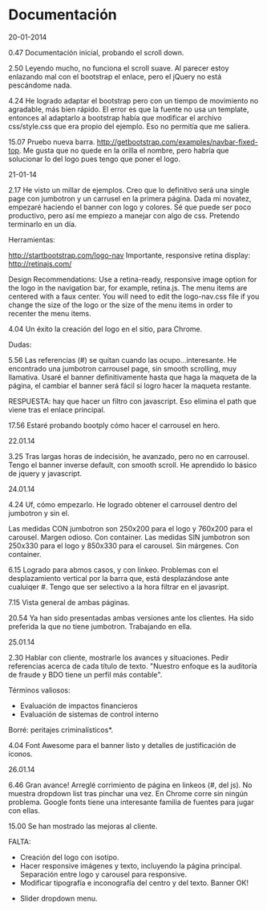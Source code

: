 Documentación
==
20-01-2014 

0.47 Documentación inicial, probando el scroll down.

2.50 Leyendo mucho, no funciona el scroll suave. Al parecer estoy enlazando mal con el bootstrap el enlace, pero el jQuery no está pescándome nada.

4.24 He logrado adaptar el bootstrap pero con un tiempo de movimiento no agradable, más bien rápido. El error es que la fuente no usa un template, entonces al adaptarlo a bootstrap había que modificar el archivo css/style.css que era propio del ejemplo. Eso no permitía que me saliera.

15.07 Pruebo nueva barra. http://getbootstrap.com/examples/navbar-fixed-top. Me gusta que no quede en la orilla el nombre, pero habría que solucionar lo del logo pues tengo que poner el logo.

21-01-14

2.17 He visto un millar de ejemplos. Creo que lo definitivo será una single page con jumbotron y un carrusel en la primera página. Dada mi novatez, empezaré haciendo el banner con logo y colores. Sé que puede ser poco productivo, pero así me empiezo a manejar con algo de css. Pretendo terminarlo en un día.

Herramientas:

http://startbootstrap.com/logo-nav
Importante, responsive retina display: http://retinajs.com/

Design Recommendations:
Use a retina-ready, responsive image option for the logo in the navigation bar, for example, retina.js.
The menu items are centered with a faux center. You will need to edit the logo-nav.css file if you change the size of the logo or the size of the menu items in order to recenter the menu items.

4.04 Un éxito la creación del logo en el sitio, para Chrome.

Dudas:

5.56 Las referencias (#) se quitan cuando las ocupo...interesante. He encontrado una jumbotron carrousel page, sin smooth scrolling, muy llamativa. Usaré el banner definitivamente hasta que haga la maqueta de la página, el cambiar el banner será fácil si logro hacer la maqueta restante.

RESPUESTA: hay que hacer un filtro con javascript. Eso elimina el path que viene tras el enlace principal.

17.56 Estaré probando bootply cómo hacer el carrousel en hero.

22.01.14

3.25 Tras largas horas de indecisión, he avanzado, pero no en carrousel. Tengo el banner inverse default, con smooth scroll. He aprendido lo básico de jquery y javascript.

24.01.14

4.24 Uf, cómo empezarlo. He logrado obtener el carrousel dentro del jumbotron y sin el.

Las medidas CON jumbotron son 250x200 para el logo y 760x200 para el carousel. Margen odioso. Con container.
Las medidas SIN jumbotron son 250x330 para el logo y 850x330 para el carousel. Sin márgenes. Con container.

6.15 Logrado para abmos casos, y con linkeo. Problemas con el desplazamiento vertical por la barra que, está desplazándose ante cualuiqer #. Tengo que ser selectivo a la hora filtrar en el javasript.

7.15 Vista general de ambas páginas.

20.54 Ya han sido presentadas ambas versiones ante los clientes. Ha sido preferida la que no tiene jumbotron. Trabajando en ella.

25.01.14

2.30 Hablar con cliente, mostrarle los avances y situaciones. Pedir referencias acerca de cada título de texto. "Nuestro enfoque es la auditoría de fraude y BDO tiene un perfil más contable".

Términos valiosos: 

- Evaluación de impactos financieros
- Evaluación de sistemas de control interno

Borré: peritajes criminalísticos*.

4.04 Font Awesome para el banner listo y detalles de justificación de íconos.

26.01.14

6.46 Gran avance! Arreglé corrimiento de página en linkeos (#, del js). No muestra dropdown list tras pinchar una vez. En Chrome corre sin ningún problema. Google fonts tiene una interesante familia de fuentes para jugar con ellas. 

15.00 Se han mostrado las mejoras al cliente.

FALTA:

- Creación del logo con isotipo.
- Hacer responsive imágenes y texto, incluyendo la página principal. Separación entre logo y carousel para responsive.
- Modificar tipografía e inconografía del centro y del texto. Banner OK!
* Slider dropdown menu.
